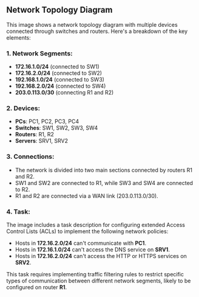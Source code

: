 ## Network Topology Diagram

This image shows a network topology diagram with multiple devices connected through switches and routers. Here's a breakdown of the key elements:

### 1. Network Segments:

- **172.16.1.0/24** (connected to SW1)
- **172.16.2.0/24** (connected to SW2)
- **192.168.1.0/24** (connected to SW3)
- **192.168.2.0/24** (connected to SW4)
- **203.0.113.0/30** (connecting R1 and R2)

### 2. Devices:

- **PCs**: PC1, PC2, PC3, PC4
- **Switches**: SW1, SW2, SW3, SW4
- **Routers**: R1, R2
- **Servers**: SRV1, SRV2

### 3. Connections:

- The network is divided into two main sections connected by routers R1 and R2.
- SW1 and SW2 are connected to R1, while SW3 and SW4 are connected to R2.
- R1 and R2 are connected via a WAN link (203.0.113.0/30).

### 4. Task:

The image includes a task description for configuring extended Access Control Lists (ACLs) to implement the following network policies:

- Hosts in **172.16.2.0/24** can't communicate with **PC1**.
- Hosts in **172.16.1.0/24** can't access the DNS service on **SRV1**.
- Hosts in **172.16.2.0/24** can't access the HTTP or HTTPS services on **SRV2**.

This task requires implementing traffic filtering rules to restrict specific types of communication between different network segments, likely to be configured on router **R1**.

